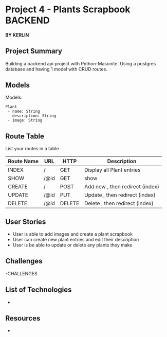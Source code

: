 # Project 4 - Plants Scrapbook BACKEND
#### BY KERLIN

## Project Summary

Building a backend api project with Python-Masonite. Using a postgres database and having 1 model with CRUD routes.


## Models

Models:
```
Plant
 - name: String
 - description: String
 - image: String

```


## Route Table

List your routes in a table

| Route Name | URL | HTTP | Description |
|-----------|------|-------|-------------|
| INDEX | / | GET | Display all Plant entries
| SHOW | /@id | GET | show
| CREATE | / | POST | Add new , then redirect (index)
| UPDATE | /@id | PUT | Update , then redirect (index)
| DELETE | /@id | DELETE | Delete , then redirect (index)


## User Stories
 - User is able to add images and create a plant scrapbook
 - User can create new plant entries and edit their description
 - User is be able to update or delete any plants they make

## Challenges

-CHALLENGES


## List of Technologies

-

## Resources 
-